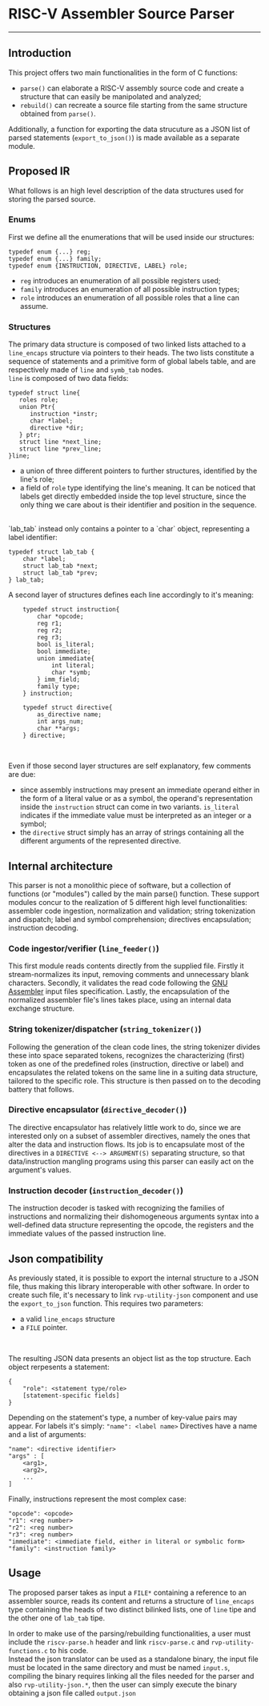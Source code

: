 # RISC-V Assembler Source Parser
---
## Introduction
This project offers two main functionalities in the form of C functions:
* `parse()` can elaborate a RISC-V  assembly source code and create a structure that can easily be manipolated and analyzed;
* `rebuild()` can recreate a source file starting from the same structure obtained from `parse()`.

Additionally, a function for exporting the data strucuture as a JSON list of parsed statements (`export_to_json()`) is made available as a separate module.
## Proposed IR
What follows is an high level description of the data structures used for storing the parsed source.

### Enums
First we define all the enumerations that will be used inside our structures:

```
typedef enum {...} reg;
typedef enum {...} family;
typedef enum {INSTRUCTION, DIRECTIVE, LABEL} role;
```
* `reg` introduces an enumeration of all possible registers used;
* `family` introduces an enumeration of all possible instruction types;
* `role` introduces an enumeration of all possible roles that a line can assume.

### Structures
The primary data structure is composed of two linked lists attached to a `line_encaps` structure via pointers to their heads.
The two lists constitute a sequence of statements and a primitive form of global labels table, and are respectively made of `line` and `symb_tab` nodes.
<br>
`line` is composed of two data fields:

```
typedef struct line{
   roles role;
   union Ptr{
      instruction *instr;
      char *label;
      directive *dir;
   } ptr;
   struct line *next_line;
   struct line *prev_line;
}line;
```

* a union of three different pointers to further structures, identified by the line's role;
* a field of `role` type identifying the line's meaning.
It can be noticed that labels get directly embedded inside the top level structure, since the only thing we care about is their identifier and position in the sequence.
<br>
`lab_tab` instead only contains a pointer to a `char` object, representing a label identifier:

```
typedef struct lab_tab {
    char *label;
    struct lab_tab *next;
    struct lab_tab *prev;
} lab_tab;
```

A second layer of structures defines each line accordingly to it's meaning:

```
    typedef struct instruction{
        char *opcode;
        reg r1;
        reg r2;
        reg r3;
        bool is_literal;
        bool immediate;
        union immediate{
            int literal;
            char *symb;
        } imm_field;
        family type;
    } instruction;

    typedef struct directive{
        as_directive name;
        int args_num;
        char **args;
    } directive;
```
<br>

Even if those second layer structures are self explanatory, few comments are due:
* since assembly instructions may present an immediate operand either in the form of a literal value or as a symbol, the operand's representation inside the `instruction` struct can come in two variants. `is_literal` indicates if the immediate value must be interpreted as an integer or a symbol;
* the `directive` struct simply has an array of strings containing all the different arguments of the represented directive.

## Internal architecture
This parser is not a monolithic piece of software, but a collection of functions (or "modules") called by the main parse() function.
These support modules concur to the realization of 5 different high level functionalities: assembler code ingestion, normalization and validation; string tokenization and dispatch; label and symbol comprehension; directives encapsulation; instruction decoding.
### Code ingestor/verifier (`line_feeder()`)
This first module reads contents directly from the supplied file.
Firstly it stream-normalizes its input, removing comments and unnecessary blank characters.
Secondly, it validates the read code following the [GNU Assembler](https://sourceware.org/binutils/docs-2.32/as/) input files specification.
Lastly, the encapsulation of the normalized assembler file's lines takes place, using an internal data exchange structure.
### String tokenizer/dispatcher (`string_tokenizer()`)
Following the generation of the clean code lines, the string tokenizer divides these into space separated tokens, recognizes the characterizing (first) token as one of the predefined roles (instruction, directive or label) and encapsulates the related tokens on the same line in a suiting data structure, tailored to the specific role. This structure is then passed on to the decoding battery that follows.
### Directive encapsulator (`directive_decoder()`)
The directive encapsulator has relatively little work to do, since we are interested only on a subset of assembler directives, namely the ones that alter the data and instruction flows.
Its job is to encapsulate most of the directives in a `DIRECTIVE <--> ARGUMENT(S)` separating structure, so that data/instruction mangling programs using this parser can easily act on the argument's values.
### Instruction decoder (`instruction_decoder()`)
The instruction decoder is tasked with recognizing the families of instructions and normalizing their dishomogeneous arguments syntax into a well-defined data structure representing the opcode, the registers and the immediate values of the passed instruction line.

## Json compatibility
As previously stated, it is possible to export the internal structure to a JSON file, thus making this library interoperable with other software. In order to create such file, it's necessary to link `rvp-utility-json` component and use the `export_to_json` function. This requires two parameters:
* a valid `line_encaps` structure 
* a `FILE` pointer.

<br>

The resulting JSON data presents an object list as the top structure. Each object rerpesents a statement:
```
{
    "role": <statement type/role>
    [statement-specific fields]
}
```
Depending on the statement's type, a number of key-value pairs may appear.
For labels it's simply:
`"name": <label name>`
Directives have a name and a list of arguments:
```
"name": <directive identifier>
"args" : [
    <arg1>,
    <arg2>,
    ...
]
```
Finally, instructions represent the most complex case:
```
"opcode": <opcode>
"r1": <reg number>
"r2": <reg number>
"r3": <reg number>
"immediate": <immediate field, either in literal or symbolic form>
"family": <instruction family>
```
## Usage
The proposed parser takes as input a `FILE*` containing a reference to an assembler source, reads its content and returns a structure of `line_encaps` type containing the heads of two distinct bilinked lists, one of `line` tipe and the other one of `lab_tab` tipe. 

In order to make use of the parsing/rebuilding functionalities, a user must include the `riscv-parse.h` header and link `riscv-parse.c` and `rvp-utility-functions.c` to his code.
<br>
Instead the json translator can be used as a standalone binary, the input file must be located in the same directory and must be named `input.s`, compiling the binary requires linking all the files needed for the parser and also `rvp-utility-json.*`, then the user can simply execute the binary obtaining a json file called `output.json`

